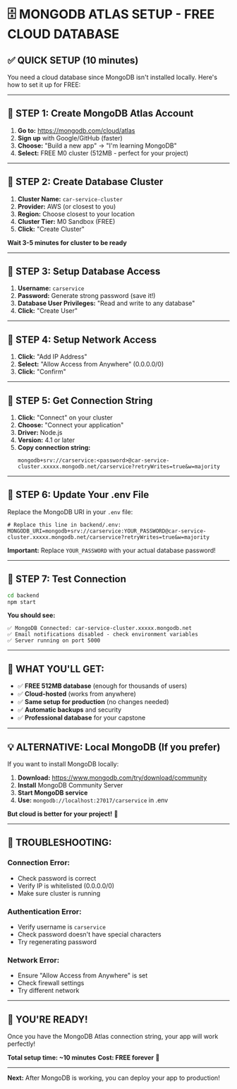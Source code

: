 # 🗄️ MONGODB ATLAS SETUP - FREE CLOUD DATABASE

## ✅ **QUICK SETUP (10 minutes)**

You need a cloud database since MongoDB isn't installed locally. Here's how to set it up for FREE:

---

## 🚀 **STEP 1: Create MongoDB Atlas Account**

1. **Go to:** https://mongodb.com/cloud/atlas
2. **Sign up** with Google/GitHub (faster)
3. **Choose:** "Build a new app" → "I'm learning MongoDB"
4. **Select:** FREE M0 cluster (512MB - perfect for your project)

---

## 🚀 **STEP 2: Create Database Cluster**

1. **Cluster Name:** `car-service-cluster`
2. **Provider:** AWS (or closest to you)
3. **Region:** Choose closest to your location
4. **Cluster Tier:** M0 Sandbox (FREE)
5. **Click:** "Create Cluster"

**Wait 3-5 minutes for cluster to be ready**

---

## 🚀 **STEP 3: Setup Database Access**

1. **Username:** `carservice`
2. **Password:** Generate strong password (save it!)
3. **Database User Privileges:** "Read and write to any database"
4. **Click:** "Create User"

---

## 🚀 **STEP 4: Setup Network Access**

1. **Click:** "Add IP Address"
2. **Select:** "Allow Access from Anywhere" (0.0.0.0/0)
3. **Click:** "Confirm"

---

## 🚀 **STEP 5: Get Connection String**

1. **Click:** "Connect" on your cluster
2. **Choose:** "Connect your application"
3. **Driver:** Node.js
4. **Version:** 4.1 or later
5. **Copy connection string:**
   ```
   mongodb+srv://carservice:<password>@car-service-cluster.xxxxx.mongodb.net/carservice?retryWrites=true&w=majority
   ```

---

## 🚀 **STEP 6: Update Your .env File**

Replace the MongoDB URI in your `.env` file:

```env
# Replace this line in backend/.env:
MONGODB_URI=mongodb+srv://carservice:YOUR_PASSWORD@car-service-cluster.xxxxx.mongodb.net/carservice?retryWrites=true&w=majority
```

**Important:** Replace `YOUR_PASSWORD` with your actual database password!

---

## 🚀 **STEP 7: Test Connection**

```bash
cd backend
npm start
```

**You should see:**
```
✅ MongoDB Connected: car-service-cluster.xxxxx.mongodb.net
✅ Email notifications disabled - check environment variables
✅ Server running on port 5000
```

---

## 🎯 **WHAT YOU'LL GET:**

- ✅ **FREE 512MB database** (enough for thousands of users)
- ✅ **Cloud-hosted** (works from anywhere)
- ✅ **Same setup for production** (no changes needed)
- ✅ **Automatic backups** and security
- ✅ **Professional database** for your capstone

---

## 💡 **ALTERNATIVE: Local MongoDB (If you prefer)**

If you want to install MongoDB locally:

1. **Download:** https://www.mongodb.com/try/download/community
2. **Install** MongoDB Community Server
3. **Start MongoDB service**
4. **Use:** `mongodb://localhost:27017/carservice` in .env

**But cloud is better for your project!** 🌟

---

## 🚨 **TROUBLESHOOTING:**

### **Connection Error:**
- Check password is correct
- Verify IP is whitelisted (0.0.0.0/0)
- Make sure cluster is running

### **Authentication Error:**
- Verify username is `carservice`
- Check password doesn't have special characters
- Try regenerating password

### **Network Error:**
- Ensure "Allow Access from Anywhere" is set
- Check firewall settings
- Try different network

---

## 🎊 **YOU'RE READY!**

Once you have the MongoDB Atlas connection string, your app will work perfectly!

**Total setup time: ~10 minutes**
**Cost: FREE forever** 🎉

---

**Next:** After MongoDB is working, you can deploy your app to production!


